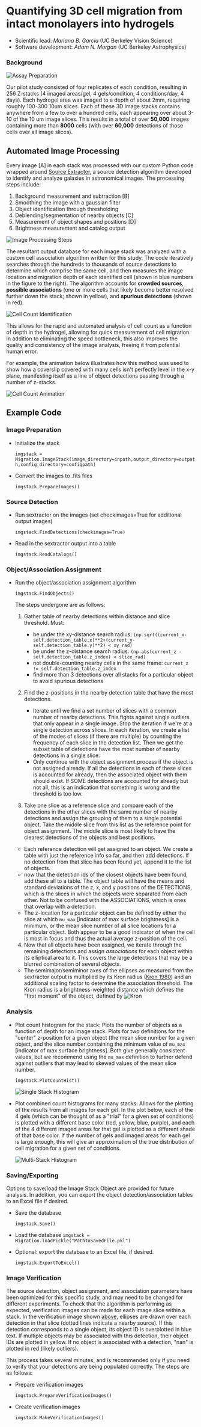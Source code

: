 Quantifying 3D cell migration from intact monolayers into hydrogels
====================

* Scientific lead: *Mariana B. Garcia* (UC Berkeley Vision Science)
* Software development: *Adam N. Morgan* (UC Berkeley Astrophysics)

### Background

![Assay Preparation](http://i.imgur.com/8Lq6iJr.png)

Our pilot study consisted of four replicates of each condition, resulting in 256 Z-stacks (4 imaged areas/gel, 4 gels/condition, 4 conditions/day, 4 days). Each hydrogel area was imaged to a depth of about 2mm, requiring roughly 100-300 10um slices.  Each of these 3D image stacks contains anywhere from a few to over a hundred cells, each appearing over about 3-10 of the 10 um image slices.  This results in a total of over **50,000** images containing more than **8000** cells (with over **60,000** detections of those cells over all image slices). 

Automated Image Processing 
--------------------------

Every image [A] in each stack was processed with our custom Python code wrapped around [Source Extractor][1], a source detection algorithm developed to identify and analyze galaxies in astronomical images. The processing steps include:

1. Background measurement and subtraction [B]
2. Smoothing the image with a gaussian filter
3. Object identification through thresholding 
4. Deblending/segmentation of nearby objects [C]
5. Measurement of object shapes and positions [D]
6. Brightness measurement and catalog output

![Image Processing Steps](http://i.imgur.com/CydObU5.png)

The resultant output database for each image stack was analyzed with a custom cell association algorithm written for this study.  The code iteratively searches through the hundreds to thousands of source detections to determine which comprise the same cell, and then measures the image location and migration depth of each identified cell (shown in blue numbers in the figure to the right).  The algorithm accounts for **crowded sources**, **possible associations** (one or more cells that likely become better resolved further down the stack; shown in yellow), and **spurious detections** (shown in red).

![Cell Count Identification](http://i.imgur.com/chjZ7Sx.png)

This allows for the rapid and automated analysis of cell count as a function of depth in the hydrogel, allowing for quick measurement of cell migration.  In addition to eliminating the speed bottleneck, this also improves the quality and consistency of the image analysis, freeing it from potential human error.

For example, the animation below illustrates how this method was used to show how a coverslip covered with many cells isn't perfectly level in the x-y plane, manifesting itself as a line of object detections passing through a number of z-stacks. 

![Cell Count Animation](http://i.imgur.com/85MQl0o.gif)


Example Code
------------

### Image Preparation 
* Initialize the stack
    
    `imgstack = Migration.ImageStack(image_directory=inpath,output_directory=outpath,config_directory=configpath)`

* Convert the images to .fits files
    
    `imgstack.PrepareImages()`

### Source Detection
* Run sextractor on the images (set checkimages=True for additional output images)

    `imgstack.FindDetections(checkimages=True)`
    
* Read in the sextractor output into a table

    `imgstack.ReadCatalogs()`

### Object/Association Assignment 
* Run the object/association assignment algorithm

    `imgstack.FindObjects()`

  The steps undergone are as follows:

  1. Gather table of nearby detections within distance and slice threshold. Must: 
     * be under the xy-distance search radius: `(np.sqrt((current_x-self.detection_table.x)**2+(current_y-self.detection_table.y)**2) < xy_rad)`
     * be under the z-distance search radius: `(np.abs(current_z - self.detection_table.z_index) < slice_rad)`
     * not double-counting nearby cells in the same frame: `current_z != self.detection_table.z_index`
     * find more than 3 detections over all stacks for a particular object to avoid spurious detections

  2. Find the z-positions in the nearby detection table that have the most detections.
     * Iterate until we find a set number of slices with a common number of nearby detections. This fights against single outliers that only appear in a single image. Stop the iteration if we're at a single detection across slices. In each iteration, we create a list of the modes of slices (if there are multiple) by counting the frequency of each slice in the detection list. Then we get the subset table of detections have the most number of nearby detections in a single slice.
     * Only continue with the object assignment process if the object is not assigned already. If all the detections in each of these slices is accounted for already, then the associated object with them should exist. If SOME detections are accounted for already but not all, this is an indication that something is wrong and the threshold is too low.  
   
  3. Take one slice as a reference slice and compare each of the
  detections in the other slices with the same number of nearby 
  detections and assign the grouping of them to a single potential object.
  Take the middle slice from this list as the reference point for 
  object assignment. The middle slice is most likely to have the 
  clearest detections of the objects and best positions.
    * Each reference detection will get assigned to an object.
  We create a table with just the reference info so far, and then add detections. If no detection from that slice has been found yet, append it to the list of objects. 
    * now that the detection ids of the closest objects have been found,
      add these all to a table. The object table will have the means
      and standard deviations of the z, x, and y positions of the 
      DETECTIONS, which is the slices in which the objects were separated
      from each other. Not to be confused with the ASSOCIATIONS, which 
      is ones that overlap with a detection.
    * The z-location for a particular object can be defined by either the slice at which `mu_max` [indicator of max surface brightness] is a minimum, or the mean slice number of all slice locations for a particular object. Both appear to be a good indicator of when the cell is most in focus and thus the actual average z-position of the cell.
   
  4. Now that all objects have been assigned, we iterate through the remaining detections and assign *associations* for each
     object within its elliptical area to it. This covers the large detections
     that may be a blurred combination of several objects. 
    * The semimajor/semiminor axes of the ellipses as measured from the sextractor output is multiplied by its Kron radius ([Kron 1980][2]) and an additional scaling factor to determine the association threshold.  The Kron radius is a brightness-weighted distance which defines the "first moment" of the object, defined by ![Kron](http://i.imgur.com/2cCJbaC.gif) 


### Analysis

* Plot count histogram for the stack: Plots the number of objects as a function of depth for an image stack.  Plots for two definitions for the "center" z-position for a given object (the mean slice number for a given object, and the slice number containing the minimum value of `mu_max` [indicator of max surface brightness]. Both give generally consistent values, but we recommend using the `mu_max` definition to further defend against outliers that may lead to skewed values of the mean slice number.

    `imgstack.PlotCountHist()`
    
    ![Single Stack Histogram](http://i.imgur.com/CP6LeYX.png)
    
* Plot combined count histograms for many stacks: Allows for the plotting of the results from all images for each gel. In the plot below, each of the 4 gels (which can be thought of as a "trial" for a given set of conditions) is plotted with a different base color (red, yellow, blue, purple), and each of the 4 different imaged areas for that gel is plotted as a different shade of that base color.  If the number of gels and imaged areas for each gel is large enough, this will give an approximation of the true distribution of cell migration for a given set of conditions.

    ![Multi-Stack Histogram](http://i.imgur.com/0O3YjUg.png)

### Saving/Exporting 
   
Options to save/load the Image Stack Object are provided for future analysis. In addition, you can export the object detection/association tables to an Excel file if desired. 
   
* Save the database

    `imgstack.Save()`

* Load the database
    `imgstack = Migration.loadPickle("PathToSavedFile.pkl")`

* Optional: export the database to an Excel file, if desired.

    `imgstack.ExportToExcel()`

### Image Verification

The source detection, object assignment, and association parameters have been optimized for this specific study, and may need to be changed for different experiments. To check that the algorithm is performing as expected, verification images can be made for each image slice within a stack. In the verification image shown [above](http://i.imgur.com/chjZ7Sx.png), ellipses are drawn over each detection in that slice (dotted lines indicate a nearby source). If this detection corresponds to a single object, its object ID is overplotted in blue text. If multiple objects may be associated with this detection, their object IDs are plotted in yellow. If no object is associated with a detection, "nan" is plotted in red (likely outliers). 

This process takes several minutes, and is recommended only if you need to verify that
your detections are being populated correctly. The steps are as follows:

* Prepare verification images

    `imgstack.PrepareVerificationImages()`

* Create verification images

    `imgstack.MakeVerificationImages()`
    

[1]: http://www.astromatic.net/software/sextractor     "Source Extractor"
[2]: http://adsabs.harvard.edu/cgi-bin/bib_query?1980ApJS...43..305K "Kron (1980)"
